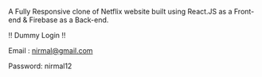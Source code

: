A Fully Responsive clone of Netflix website built using React.JS as a Front-end & Firebase as a Back-end.

!! Dummy Login !!

Email : nirmal@gmail.com

Password: nirmal12
